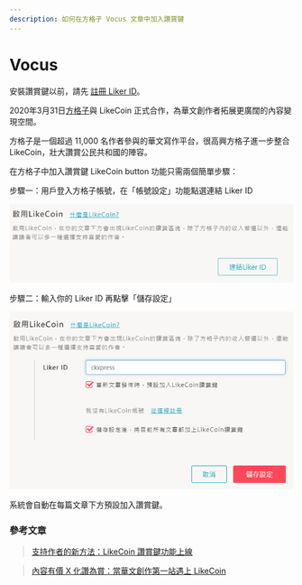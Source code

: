 ```yaml
---
description: 如何在方格子 Vocus 文章中加入讚賞鍵
---
```


# Vocus

安裝讚賞鍵以前，請先 [註冊 Liker ID](https://docs.like.co/v/zh/user-guide/liker-id/how-to-register-a-liker-id)。

2020年3月31日[方格子](https://vocus.cc/)與 LikeCoin 正式合作，為華文創作者拓展更廣闊的內容變現空間。

方格子是一個超過 11,000 名作者參與的華文寫作平台，很高興方格子進一步整合 LikeCoin，壯大讚賞公民共和國的陣容。

在方格子中加入讚賞鍵 LikeCoin button 功能只需兩個簡單步驟：

步驟一：用戶登入方格子帳號，在「帳號設定」功能點選連結 Liker ID

![](../../../.gitbook/assets/vocus-1.png)

步驟二：輸入你的 Liker ID 再點擊「儲存設定」

![](../../../.gitbook/assets/vocus-2.png)

系統會自動在每篇文章下方預設加入讚賞鍵。​

### 參考文章

> [支持作者的新方法：LikeCoin 讚賞鍵功能上線](https://vocus.cc/writer_support/5e733005fd897800014b649f)

> [內容有價 X 化讚為賞：當華文創作第一站遇上 LikeCoin](https://vocus.cc/vocus_story/5e7837c6fd897800014ec41e)

